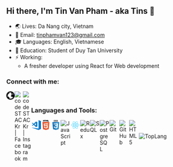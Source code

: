 ## Hi there, I'm Tin Van Pham - aka Tins 👋

- 🌏 Lives: Da Nang city, Vietnam
- 📨 Email: tinphamvan123@gmail.com
- 🎓 Languages: English, Vietnamese
- 📕 Education: Student of Duy Tan University
- ⚡ Working:
  - A fresher developer using React for Web development

### Connect with me:

[<img align="left" alt="tinspham.dev" width="22px" src="https://raw.githubusercontent.com/iconic/open-iconic/master/svg/globe.svg" />][website]

[<img align="left" alt="codeSTACKr | Facebook" width="22px" src="https://cdn.jsdelivr.net/npm/simple-icons@v3/icons/facebook.svg" />][facebook]
[<img align="left" alt="codeSTACKr | Instagram" width="22px" src="https://cdn.jsdelivr.net/npm/simple-icons@v3/icons/instagram.svg" />][instagram]

<br />

### Languages and Tools:

[<img align="left" alt="Visual Studio Code" width="26px" src="https://raw.githubusercontent.com/github/explore/80688e429a7d4ef2fca1e82350fe8e3517d3494d/topics/visual-studio-code/visual-studio-code.png" />][webdevplaylist]
[<img align="left" alt="HTML5" width="26px" src="https://raw.githubusercontent.com/github/explore/80688e429a7d4ef2fca1e82350fe8e3517d3494d/topics/html/html.png" />][webdevplaylist]
[<img align="left" alt="CSS3" width="26px" src="https://raw.githubusercontent.com/github/explore/80688e429a7d4ef2fca1e82350fe8e3517d3494d/topics/css/css.png" />][webdevplaylist]
[<img align="left" alt="JavaScript" width="26px" src="https://img.icons8.com/dusk/64/000000/javascript-logo.png" />][webdevplaylist]
[<img align="left" alt="React" width="26px" src="https://raw.githubusercontent.com/github/explore/80688e429a7d4ef2fca1e82350fe8e3517d3494d/topics/react/react.png" />][webdevplaylist]
[<img align="left" alt="Redux" width="26px" src="https://img.icons8.com/color/48/000000/redux.png" />][webdevplaylist]
[<img align="left" alt="SQL" width="26px" src="https://img.icons8.com/bubbles/50/000000/data-configuration.png" />][webdevplaylist]
[<img align="left" alt="PostgreSQL" width="26px" src="https://img.icons8.com/color/48/000000/postgreesql.png" />][webdevplaylist]
[<img align="left" alt="Git" width="26px" src="https://img.icons8.com/color/48/000000/git.png" />][webdevplaylist]
[<img align="left" alt="GitHub" width="26px" src="https://img.icons8.com/nolan/64/github.png"/>][webdevplaylist]
[<img align="left" alt="HTML5" width="26px" src="https://img.icons8.com/fluent/48/000000/console.png" />][webdevplaylist]

<br />
<br />

<img align="left" alt="TopLang" src="https://github-readme-stats.vercel.app/api/top-langs/?username=tinspham209&layout=compact" />

[website]: https://tinspham.dev
[facebook]: https://fb.com/tinspham.209
[instagram]: https://instagram.com/phamthitins
[webdevplaylist]: https://tinspham.dev
